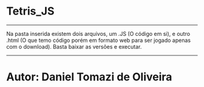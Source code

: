 # Tetris_JS
********************
Na pasta inserida existem dois arquivos, um .JS (O código em si), e outro .html (O que temo código porém em formato web para ser jogado apenas com o download).
Basta baixar as versões e executar.
*****************
# Autor: Daniel Tomazi de Oliveira
